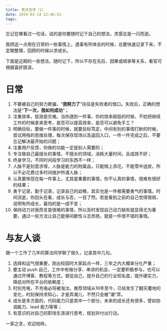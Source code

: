 ```yaml
---
title: 真式哲学（1）
date: 2019-03-14 22:46:53
tags:
---
```


忘记在哪看过一句话，说的是你要随时记下自己的想法，灵感总是一闪而逝。

我把这一点用在日常的一些事情上，遇事有所体会的时候，总要快速记录下来，不定期整理，回顾的时候以求成长。

下面是近期的一些想法，随时记下，所以不存在先后、因果或顺承等关系，看官可根据喜好跳读。

<!-- more -->

# 日常

1. 不要被自己的努力欺骗，“**我努力了**”往往是失败者的借口。失败后，正确的想法是“**下一次，我如何成功**”；
2. 注重效率，低效是灾难。当你遇到一件事，你的效率超低的时候，不妨把继续工作的时候拿来思考，是否可以提高效率，是否可以避免手工？
3. 明确目标，要做一件事的时候，就要目标笃定，中间有别的事情打断的时候，尝试用栈的思维处理，每次保存现场以及返回入口，一件一件完成之后，不要忘记解决最开始的问题；
4. 注重用户反馈，你做的功能一定是别人需要的；
5. 专注做自己最擅长的事情，不擅长的领域，消耗大量时间，且成效不好；
6. 终身学习，不同时间段学习的东西不一样；
7. 人脉不是刻意求得，人脉是能力的附属品，只能锦上添花，不能雪中送炭，所以不必花费过多时间维护所谓人脉；
8. 认真要体现在每一件事上，尤其是重要的事情，你不认真的事情，很难有很好的结果；
9. 勇于记录，勤于记录，记录自己的幼稚，其实也是一件极需要勇气的事情。时间流逝，你回头在看，成长与否，一目了然。若是看到之前的自己觉得很弱，说明有所成长，最怕的是一成不变；
10. 保持动力对我而言是很难的事情，所以及时发现自己动力缺失就显得尤为重要，通过一些方法让自己能够间歇性斗志昂扬，就是一件很不错的事情。

# 与友人谈

跟一个工作了几年的算法同学聊了很久，记录其中几句。

1. 选择和运气很重要，刚出校园时大家起点一样，三年之内大概率分化严重；
2. 要主动 push 自己，工作中有做分享、串讲的机会，一定要积极参与，也可以通过开博客、教程等方式，督促自己，提升自己的行业知名度，提升硬实力，降低对所在平台的依赖度；
4. 时刻充电，不充电必将被淘汰。推荐领域从16年至今，已经发生了翻天覆地的变化，时刻保持求知心，才是弄潮儿，不然只会被”潮“弄。
5. 成长是多方面的，代码能力只是其中一个部分，未来的成长还有很多，譬如协调能力、lead 能力等等；
6. 有意识的对自己的职场生涯进行思考，规划并付出行动。


一家之言，欢迎拍砖。

